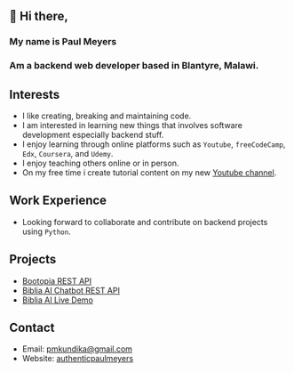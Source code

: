 ## 👋 Hi there,
### My name is Paul Meyers
### Am a backend web developer based in Blantyre, Malawi.

## Interests
* I like creating, breaking and maintaining code.
* I am interested in learning new things that involves software development especially backend stuff.
* I enjoy learning through online platforms such as `Youtube`, `freeCodeCamp`, `Edx`, `Coursera`, and `Udemy`.
* I enjoy teaching others online or in person.
* On my free time i create tutorial content on my new [Youtube channel](https://youtube.com/@ilearnatoday?si=K24WPZIJiFYBD9KJ).

## Work Experience
* Looking forward to collaborate and contribute on backend projects using `Python`.
  
## Projects
* [Bootopia REST API](https://github.com/AuthenticPaulMeyers/Bootopia-REST-API)
* [Biblia AI Chatbot REST API](https://github.com/AuthenticPaulMeyers/Bible-AI-Chat)
* [Biblia AI Live Demo](https://biblia-chat-lime.vercel.app/)
  
## Contact
* Email: pmkundika@gmail.com
* Website: [authenticpaulmeyers](http://authentic.pythonanywhere.com/)

